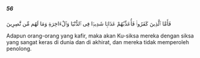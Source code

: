 ##### 56

<span class="ayah">فَأَمَّا ٱلَّذِينَ كَفَرُوا۟ فَأُعَذِّبُهُمْ عَذَابًۭا شَدِيدًۭا فِى ٱلدُّنْيَا وَٱلْءَاخِرَةِ وَمَا لَهُم مِّن نَّٰصِرِينَ</span>

<span class="ayah_translation">Adapun orang-orang yang kafir, maka akan Ku-siksa mereka dengan siksa yang sangat keras di dunia dan di akhirat, dan mereka tidak memperoleh penolong.</span>
